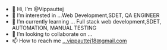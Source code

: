 - 👋 Hi, I’m @Vippauttej
- 👀 I’m interested in ...Web Development,SDET, QA ENGINEER
- 🌱 I’m currently learning ... Full stack web development,SDET, AUTOMATION, MANUAL TESTING
- 💞️ I’m looking to collaborate on ...
- 📫 How to reach me ...vippauttej18@gmail.com

<!---
Vippauttej/Vippauttej is a ✨ special ✨ repository because its `README.md` (this file) appears on your GitHub profile.
You can click the Preview link to take a look at your changes.
--->
